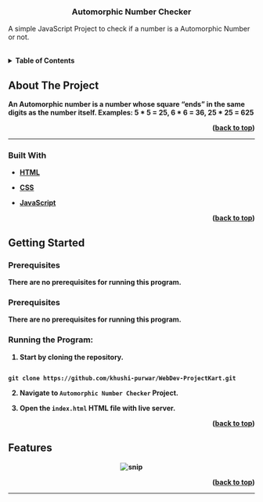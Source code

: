 
  
  
  

  
  
  

<h3  align="center">Automorphic Number Checker</h3>

  

<p  align="center">

A simple JavaScript Project to check if a number is a Automorphic Number or not.
</p>

<br>

  
  
  
  
  

<details>

<summary><b>Table of Contents</summary>

<ol>

<a  href="#about-the-project">About The Project</a>

<ul>

<li><a  href="#built-with">Built With</a></li>

</ul>




<a  href="#getting-started">Getting Started</a>

<ul>

<li><a  href="#prerequisites">Prerequisites</a></li>

</ul>

</li>

<li><a  href="#features">Features</a></li>

<li><a  href="#contact">Contact</a></li>

</ol>

</details>

  
  
  
  

## About The Project

An Automorphic number is a number whose square “ends” in the same digits as the number itself. Examples: 5 * 5 = 25, 6 * 6 = 36, 25 * 25 = 625

  

<p  align="right">(<a  href="#top">back to top</a>)</p>

  
  

<hr>

  

### Built With

  

* [HTML](https://developer.mozilla.org/en-US/docs/Web/HTML)

* [CSS](https://developer.mozilla.org/en-US/docs/Web/CSS)

* [JavaScript](https://www.javascript.com/)

  
  

<p  align="right">(<a  href="#top">back to top</a>)</p>

  
  
  
  

## Getting Started

  
  
  

### Prerequisites

  

There are no prerequisites for running this program.
  

### Prerequisites

  

  

There are no prerequisites for running this program.

  

  

### Running the Program:

  

  

1. Start by cloning the repository.

  

```

git clone https://github.com/khushi-purwar/WebDev-ProjectKart.git

```

  
  

2. Navigate to `Automorphic Number Checker` Project.

  

3. Open the `index.html` HTML file with live server.
  
  
  
  
  

<p  align="right">(<a  href="#top">back to top</a>)</p>

  
  
  
  

## Features

<div  align="center">

<img  src="https://raw.githubusercontent.com/LiQuiD-404/WebDev-ProjectKart/secondary-branch/Automorphic%20Number%20Checker/snips/snip1.png"  alt="snip"/>

</div>

  


  
  
  

  
  
  
  
  
  


  

<p  align="right">(<a  href="#top">back to top</a>)</p>

<hr>